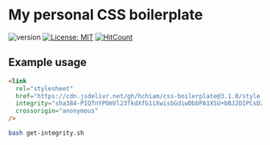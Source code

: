 # My personal CSS boilerplate

![version](https://img.shields.io/github/release/hchiam/css-boilerplate) [![License: MIT](https://img.shields.io/badge/License-MIT-yellow.svg)](https://opensource.org/licenses/MIT) [![HitCount](http://hits.dwyl.com/hchiam/css-boilerplate.svg)](http://hits.dwyl.com/hchiam/css-boilerplate)

## Example usage

```html
<link
  rel="stylesheet"
  href="https://cdn.jsdelivr.net/gh/hchiam/css-boilerplate@3.1.0/style.css"
  integrity="sha384-PIQTnYPOmVl23TkdXfG1iXwisbGdiwDbbPA1XSU+bBJ2DIPCsD24fHmm/vH4k3Q3"
  crossorigin="anonymous"
/>
```

```bash
bash get-integrity.sh
```
